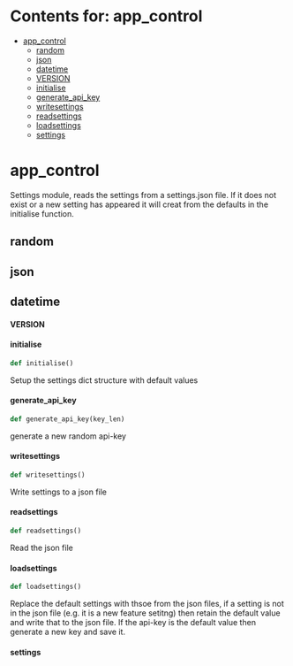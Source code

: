 # Contents for: app_control

* [app\_control](#app_control)
  * [random](#app_control.random)
  * [json](#app_control.json)
  * [datetime](#app_control.datetime)
  * [VERSION](#app_control.VERSION)
  * [initialise](#app_control.initialise)
  * [generate\_api\_key](#app_control.generate_api_key)
  * [writesettings](#app_control.writesettings)
  * [readsettings](#app_control.readsettings)
  * [loadsettings](#app_control.loadsettings)
  * [settings](#app_control.settings)

<a id="app_control"></a>

# app\_control

Settings module, reads the settings from a settings.json file. If it does not exist or a new setting
has appeared it will creat from the defaults in the initialise function.

<a id="app_control.random"></a>

## random

<a id="app_control.json"></a>

## json

<a id="app_control.datetime"></a>

## datetime

<a id="app_control.VERSION"></a>

#### VERSION

<a id="app_control.initialise"></a>

#### initialise

```python
def initialise()
```

Setup the settings dict structure with default values

<a id="app_control.generate_api_key"></a>

#### generate\_api\_key

```python
def generate_api_key(key_len)
```

generate a new random api-key

<a id="app_control.writesettings"></a>

#### writesettings

```python
def writesettings()
```

Write settings to a json file

<a id="app_control.readsettings"></a>

#### readsettings

```python
def readsettings()
```

Read the json file

<a id="app_control.loadsettings"></a>

#### loadsettings

```python
def loadsettings()
```

Replace the default settings with thsoe from the json files, if a setting is not in the json file (e.g. it is a
 new feature setitng) then retain the default value and write that to the json file. If the api-key is the default
value then generate a new key and save it.

<a id="app_control.settings"></a>

#### settings

